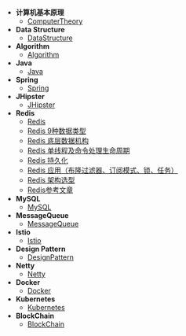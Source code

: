 - **计算机基本原理**
    - [ComputerTheory](ComputerTheory/)
- **Data Structure**
    - [DataStructure](DataStructure/)
- **Algorithm**
    - [Algorithm](Algorithm/)       
- **Java**
    - [Java](Java/)
- **Spring**
    - [Spring](Spring/)  
- **JHipster**
    - [JHipster](JHipster/)       
- **Redis**
    - [Redis](Redis/)
    - [Redis 9种数据类型](Redis/DataType.md)
    - [Redis 底层数据机构](Redis/DataStructure.md)
    - [Redis 单线程及命令处理生命周期](Redis/IO&CommandLifeCycle.md)
    - [Redis 持久化](Redis/AOF&RDB.md)
    - [Redis 应用（布隆过滤器、订阅模式、锁、任务）](Redis/Application.md)
    - [Redis 架构选型](Redis/Framework.md)
    - [Redis参考文章](Redis/Refereneces.md)
- **MySQL**
    - [MySQL](MySQL/)    
- **MessageQueue**
    - [MessageQueue](MessageQueue/)
- **Istio**
    - [Istio](Istio/)                    
- **Design Pattern**
    - [DesignPattern](DesignPattern/)   
- **Netty**
    - [Netty](Netty/)
- **Docker**
    - [Docker](Docker/)    
- **Kubernetes**
    - [Kubernetes](Kubernetes/)    
- **BlockChain**
    - [BlockChain](BlockChain/)     
